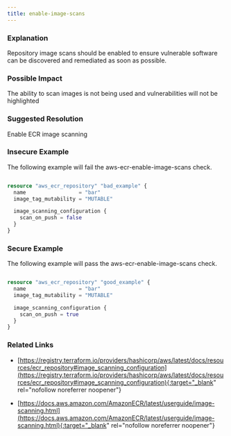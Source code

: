 ```yaml
---
title: enable-image-scans
---
```


### Explanation


Repository image scans should be enabled to ensure vulnerable software can be discovered and remediated as soon as possible.


### Possible Impact
The ability to scan images is not being used and vulnerabilities will not be highlighted

### Suggested Resolution
Enable ECR image scanning


### Insecure Example

The following example will fail the aws-ecr-enable-image-scans check.

```terraform

resource "aws_ecr_repository" "bad_example" {
  name                 = "bar"
  image_tag_mutability = "MUTABLE"

  image_scanning_configuration {
    scan_on_push = false
  }
}

```



### Secure Example

The following example will pass the aws-ecr-enable-image-scans check.

```terraform

resource "aws_ecr_repository" "good_example" {
  name                 = "bar"
  image_tag_mutability = "MUTABLE"

  image_scanning_configuration {
    scan_on_push = true
  }
}

```




### Related Links


- [https://registry.terraform.io/providers/hashicorp/aws/latest/docs/resources/ecr_repository#image_scanning_configuration](https://registry.terraform.io/providers/hashicorp/aws/latest/docs/resources/ecr_repository#image_scanning_configuration){:target="_blank" rel="nofollow noreferrer noopener"}

- [https://docs.aws.amazon.com/AmazonECR/latest/userguide/image-scanning.html](https://docs.aws.amazon.com/AmazonECR/latest/userguide/image-scanning.html){:target="_blank" rel="nofollow noreferrer noopener"}



